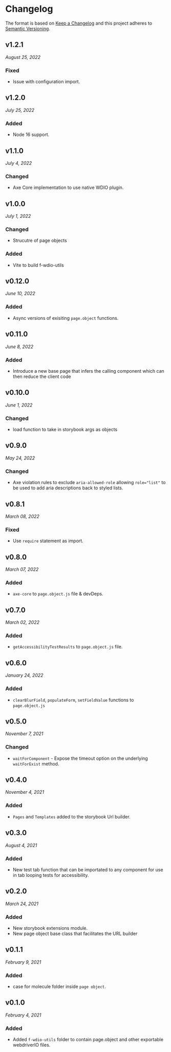 # Changelog

The format is based on [Keep a Changelog](http://keepachangelog.com/en/1.0.0/)
and this project adheres to [Semantic Versioning](http://semver.org/spec/v2.0.0.html).

v1.2.1
------------------------------
*August 25, 2022*

### Fixed
- Issue with configuration import.

v1.2.0
------------------------------
*July 25, 2022*

### Added
- Node 16 support.


v1.1.0
------------------------------
*July 4, 2022*

### Changed
- Axe Core implementation to use native WDIO plugin.

v1.0.0
------------------------------
*July 1, 2022*

### Changed
- Strucutre of page objects

### Added
- Vite to build f-wdio-utils

v0.12.0
------------------------------
*June 10, 2022*

### Added
- Async versions of exisiting `page.object` functions.


v0.11.0
------------------------------
*June 8, 2022*

### Added
- Introduce a new base page that infers the calling component which can then reduce the client code


v0.10.0
------------------------------
*June 1, 2022*

### Changed
- load function to take in storybook args as objects


v0.9.0
------------------------------
*May 24, 2022*

### Changed
- Axe violation rules to exclude `aria-allowed-role` allowing `role="list"` to be used to add aria descriptions back to styled lists.


v0.8.1
------------------------------
*March 08, 2022*

### Fixed
- Use `require` statement as import.


v0.8.0
------------------------------
*March 07, 2022*

### Added
- `axe-core` to `page.object.js` file & devDeps.


v0.7.0
------------------------------
*March 02, 2022*

### Added
- `getAccessibilityTestResults` to `page.object.js` file.


v0.6.0
------------------------------
*January 24, 2022*

### Added
- `clearBlurField`, `populateForm`, `setFieldValue` functions to `page.object.js`


v0.5.0
------------------------------
*November 7, 2021*

### Changed
- `waitForComponent` - Expose the timeout option on the underlying `waitForExist` method.


v0.4.0
------------------------------
*November 4, 2021*

### Added
- `Pages` and `Templates` added to the storybook Url builder.


v0.3.0
------------------------------
*August 4, 2021*

### Added
- New test tab function that can be importated to any component for use in tab looping tests for accessibility.

v0.2.0
------------------------------
*March 24, 2021*

### Added
- New storybook extensions module.
- New page object base class that facilitates the URL builder

v0.1.1
------------------------------
*February 9, 2021*

### Added
- case for molecule folder inside `page object`.


v0.1.0
------------------------------
*February 4, 2021*

### Added
- Added `f-wdio-utils` folder to contain page.object and other exportable webdriverIO files.
